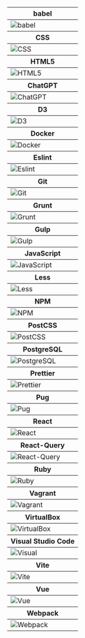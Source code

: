 <table>
<thead>
<tr>
<th>
babel
</th>
</tr>
</thead>
<tbody>
<tr>
<td style='height: 20px;'>
<img src=https://github.com/AndriiKot/___Icons__and__Links___/blob/main/icons/babel.svg alt=babel>
</td>
</tr>
</tbody>
<thead>
<tr>
<th>
CSS
</th>
</tr>
</thead>
<tbody>
<tr>
<td style='height: 20px;'>
<img src=https://github.com/AndriiKot/___Icons__and__Links___/blob/main/icons/css.svg alt=CSS>
</td>
</tr>
</tbody>
<thead>
<tr>
<th>
HTML5
</th>
</tr>
</thead>
<tbody>
<tr>
<td style='height: 20px;'>
<img src=https://github.com/AndriiKot/___Icons__and__Links___/blob/main/icons/html.svg alt=HTML5>
</td>
</tr>
</tbody>
<thead>
<tr>
<th>
ChatGPT
</th>
</tr>
</thead>
<tbody>
<tr>
<td style='height: 20px;'>
<img src=https://github.com/AndriiKot/___Icons__and__Links___/blob/main/icons/chatgpt.svg alt=ChatGPT>
</td>
</tr>
</tbody>
<thead>
<tr>
<th>
D3
</th>
</tr>
</thead>
<tbody>
<tr>
<td style='height: 20px;'>
<img src=https://github.com/AndriiKot/___Icons__and__Links___/blob/main/icons/d3.svg alt=D3>
</td>
</tr>
</tbody>
<thead>
<tr>
<th>
Docker
</th>
</tr>
</thead>
<tbody>
<tr>
<td style='height: 20px;'>
<img src=https://github.com/AndriiKot/___Icons__and__Links___/blob/main/icons/docker.svg alt=Docker>
</td>
</tr>
</tbody>
<thead>
<tr>
<th>
Eslint
</th>
</tr>
</thead>
<tbody>
<tr>
<td style='height: 20px;'>
<img src=https://github.com/AndriiKot/___Icons__and__Links___/blob/main/icons/eslint.svg alt=Eslint>
</td>
</tr>
</tbody>
<thead>
<tr>
<th>
Git
</th>
</tr>
</thead>
<tbody>
<tr>
<td style='height: 20px;'>
<img src=https://github.com/AndriiKot/___Icons__and__Links___/blob/main/icons/git.svg alt=Git>
</td>
</tr>
</tbody>
<thead>
<tr>
<th>
Grunt
</th>
</tr>
</thead>
<tbody>
<tr>
<td style='height: 20px;'>
<img src=https://github.com/AndriiKot/___Icons__and__Links___/blob/main/icons/grunt.svg alt=Grunt>
</td>
</tr>
</tbody>
<thead>
<tr>
<th>
Gulp
</th>
</tr>
</thead>
<tbody>
<tr>
<td style='height: 20px;'>
<img src=https://github.com/AndriiKot/___Icons__and__Links___/blob/main/icons/gulp.svg alt=Gulp>
</td>
</tr>
</tbody>
<thead>
<tr>
<th>
JavaScript
</th>
</tr>
</thead>
<tbody>
<tr>
<td style='height: 20px;'>
<img src=https://github.com/AndriiKot/___Icons__and__Links___/blob/main/icons/javascript-1.svg alt=JavaScript>
</td>
</tr>
</tbody>
<thead>
<tr>
<th>
Less
</th>
</tr>
</thead>
<tbody>
<tr>
<td style='height: 20px;'>
<img src=https://github.com/AndriiKot/___Icons__and__Links___/blob/main/icons/less.svg alt=Less>
</td>
</tr>
</tbody>
<thead>
<tr>
<th>
NPM
</th>
</tr>
</thead>
<tbody>
<tr>
<td style='height: 20px;'>
<img src=https://github.com/AndriiKot/___Icons__and__Links___/blob/main/icons/npm.svg alt=NPM>
</td>
</tr>
</tbody>
<thead>
<tr>
<th>
PostCSS
</th>
</tr>
</thead>
<tbody>
<tr>
<td style='height: 20px;'>
<img src=https://github.com/AndriiKot/___Icons__and__Links___/blob/main/icons/postcss.svg alt=PostCSS>
</td>
</tr>
</tbody>
<thead>
<tr>
<th>
PostgreSQL
</th>
</tr>
</thead>
<tbody>
<tr>
<td style='height: 20px;'>
<img src=https://github.com/AndriiKot/___Icons__and__Links___/blob/main/icons/postgresql.svg alt=PostgreSQL>
</td>
</tr>
</tbody>
<thead>
<tr>
<th>
Prettier
</th>
</tr>
</thead>
<tbody>
<tr>
<td style='height: 20px;'>
<img src=https://github.com/AndriiKot/___Icons__and__Links___/blob/main/icons/prettier.svg alt=Prettier>
</td>
</tr>
</tbody>
<thead>
<tr>
<th>
Pug
</th>
</tr>
</thead>
<tbody>
<tr>
<td style='height: 20px;'>
<img src=https://github.com/AndriiKot/___Icons__and__Links___/blob/main/icons/pug.svg alt=Pug>
</td>
</tr>
</tbody>
<thead>
<tr>
<th>
React
</th>
</tr>
</thead>
<tbody>
<tr>
<td style='height: 20px;'>
<img src=https://github.com/AndriiKot/___Icons__and__Links___/blob/main/icons/react.svg alt=React>
</td>
</tr>
</tbody>
<thead>
<tr>
<th>
React-Query
</th>
</tr>
</thead>
<tbody>
<tr>
<td style='height: 20px;'>
<img src=https://github.com/AndriiKot/___Icons__and__Links___/blob/main/icons/react-query.svg alt=React-Query>
</td>
</tr>
</tbody>
<thead>
<tr>
<th>
Ruby
</th>
</tr>
</thead>
<tbody>
<tr>
<td style='height: 20px;'>
<img src=https://github.com/AndriiKot/___Icons__and__Links___/blob/main/icons/ruby.svg alt=Ruby>
</td>
</tr>
</tbody>
<thead>
<tr>
<th>
Vagrant
</th>
</tr>
</thead>
<tbody>
<tr>
<td style='height: 20px;'>
<img src=https://github.com/AndriiKot/___Icons__and__Links___/blob/main/icons/vagrant.svg alt=Vagrant>
</td>
</tr>
</tbody>
<thead>
<tr>
<th>
VirtualBox
</th>
</tr>
</thead>
<tbody>
<tr>
<td style='height: 20px;'>
<img src=https://github.com/AndriiKot/___Icons__and__Links___/blob/main/icons/virtualbox.svg alt=VirtualBox>
</td>
</tr>
</tbody>
<thead>
<tr>
<th>
Visual Studio Code
</th>
</tr>
</thead>
<tbody>
<tr>
<td style='height: 20px;'>
<img src=https://github.com/AndriiKot/___Icons__and__Links___/blob/main/icons/visual-studio-code.svg alt=Visual Studio Code>
</td>
</tr>
</tbody>
<thead>
<tr>
<th>
Vite
</th>
</tr>
</thead>
<tbody>
<tr>
<td style='height: 20px;'>
<img src=https://github.com/AndriiKot/___Icons__and__Links___/blob/main/icons/vitejs.svg alt=Vite>
</td>
</tr>
</tbody>
<thead>
<tr>
<th>
Vue
</th>
</tr>
</thead>
<tbody>
<tr>
<td style='height: 20px;'>
<img src=https://github.com/AndriiKot/___Icons__and__Links___/blob/main/icons/vue.svg alt=Vue>
</td>
</tr>
</tbody>
<thead>
<tr>
<th>
Webpack
</th>
</tr>
</thead>
<tbody>
<tr>
<td style='height: 20px;'>
<img src=https://github.com/AndriiKot/___Icons__and__Links___/blob/main/icons/webpack.svg alt=Webpack>
</td>
</tr>
</tbody>
</table>
